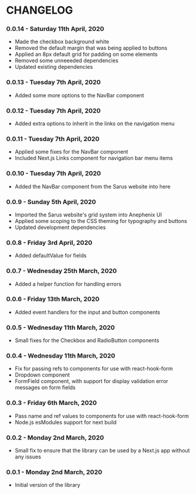 # CHANGELOG

### 0.0.14 - Saturday 11th April, 2020

-   Made the checkbox background white
-   Removed the default margin that was being applied to buttons
-   Applied an 8px default grid for padding on some elements
-   Removed some unneeeded dependencies
-   Updated existing dependencies

### 0.0.13 - Tuesday 7th April, 2020

-   Added some more options to the NavBar component

### 0.0.12 - Tuesday 7th April, 2020

-   Added extra options to inherit in the links on the navigation menu

### 0.0.11 - Tuesday 7th April, 2020

-   Applied some fixes for the NavBar component
-   Included Next.js Links component for navigation bar menu items

### 0.0.10 - Tuesday 7th April, 2020

-   Added the NavBar component from the Sarus website into here

### 0.0.9 - Sunday 5th April, 2020

-   Imported the Sarus website's grid system into Anephenix UI
-   Applied some scoping to the CSS theming for typography and buttons
-   Updated development dependencies

### 0.0.8 - Friday 3rd April, 2020

-   Added defaultValue for fields

### 0.0.7 - Wednesday 25th March, 2020

-   Added a helper function for handling errors

### 0.0.6 - Friday 13th March, 2020

-   Added event handlers for the input and button components

### 0.0.5 - Wednesday 11th March, 2020

-   Small fixes for the Checkbox and RadioButton components

### 0.0.4 - Wednesday 11th March, 2020

-   Fix for passing refs to components for use with react-hook-form
-   Dropdown component
-   FormField component, with support for display validation error messages on form fields

### 0.0.3 - Friday 6th March, 2020

-   Pass name and ref values to components for use with react-hook-form
-   Node.js esModules support for next build

### 0.0.2 - Monday 2nd March, 2020

-   Small fix to ensure that the library can be used by a Next.js app without any issues

### 0.0.1 - Monday 2nd March, 2020

-   Initial version of the library
